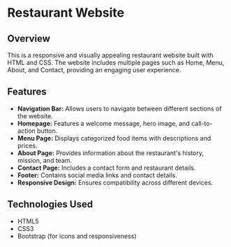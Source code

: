 # Restaurant Website

## Overview

This is a responsive and visually appealing restaurant website built with HTML and CSS. The website includes multiple pages such as Home, Menu, About, and Contact, providing an engaging user experience.

## Features

- **Navigation Bar:** Allows users to navigate between different sections of the website.
- **Homepage:** Features a welcome message, hero image, and call-to-action button.
- **Menu Page:** Displays categorized food items with descriptions and prices.
- **About Page:** Provides information about the restaurant's history, mission, and team.
- **Contact Page:** Includes a contact form and restaurant details.
- **Footer:** Contains social media links and contact details.
- **Responsive Design:** Ensures compatibility across different devices.

## Technologies Used

- HTML5
- CSS3
- Bootstrap (for icons and responsiveness)
